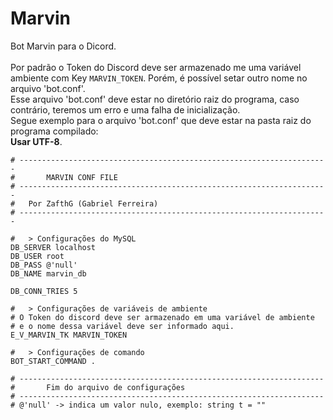 # Marvin
 Bot Marvin para o Dicord.
<br/>
<br/>
Por padrão o Token do Discord deve ser armazenado me uma variável ambiente com Key ```MARVIN_TOKEN```. Porém, é possível setar outro nome no arquivo 'bot.conf'. <br/>
Esse arquivo 'bot.conf' deve estar no diretório raiz do programa, caso contrário, teremos um erro
e uma falha de inicialização.<br/>
Segue exemplo para o arquivo 'bot.conf' que deve estar na pasta raiz do programa compilado:<br/>
<b>Usar UTF-8</b>.
<br/>
```
# --------------------------------------------------------------------- 
#		MARVIN CONF FILE
# ---------------------------------------------------------------------
#	Por ZafthG (Gabriel Ferreira)
# ---------------------------------------------------------------------

#   > Configurações do MySQL
DB_SERVER localhost
DB_USER root
DB_PASS @'null'
DB_NAME marvin_db

DB_CONN_TRIES 5

#   > Configurações de variáveis de ambiente
# O Token do discord deve ser armazenado em uma variável de ambiente
# e o nome dessa variável deve ser informado aqui.
E_V_MARVIN_TK MARVIN_TOKEN

#   > Configurações de comando
BOT_START_COMMAND .

# --------------------------------------------------------------------
#		Fim do arquivo de configurações
# --------------------------------------------------------------------
# @'null' -> indica um valor nulo, exemplo: string t = ""
```